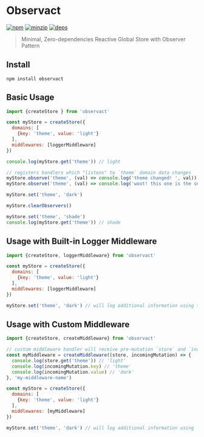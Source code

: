 # Observact

[![npm](https://badgen.net/npm/v/observact)](https://badgen.net/npm/v/observact)
[![minzip](https://badgen.net/bundlephobia/minzip/observact)](https://badgen.net/bundlephobia/minzip/observact)
[![deps](https://badgen.net/david/dep/adhywiranata/observact)](https://badgen.net/david/dep/adhywiranata/observact)

> Minimal, Zero-dependencies Reactive Global Store with Observer Pattern

## Install

```npm install observact```


## Basic Usage

```javascript
import {createStore } from 'observact'

const myStore = createStore({
  domains: [
    {key: 'theme', value: 'light'}
  ],
  middlewares: [loggerMiddleware]
})

console.log(myStore.get('theme')) // light

// registers handlers which "listens" to `theme` domain data changes
myStore.observe('theme', (val) => console.log('theme changed! ', val))
myStore.observe('theme', (val) => console.log('woot! this one is the second listener! ', val))

myStore.set('theme', 'dark')

myStore.clearObservers()

myStore.set('theme', 'shade')
console.log(myStore.get('theme')) // shade

```

## Usage with Built-in Logger Middleware

```javascript
import {createStore, loggerMiddleware} from 'observact'

const myStore = createStore({
  domains: [
    {key: 'theme', value: 'light'}
  ],
  middlewares: [loggerMiddleware]
})

myStore.set('theme', 'dark') // will log additional information using the logger middleware
```

## Usage with Custom Middleware

```javascript
import {createStore, createMiddleware} from 'observact'

// custom middleware handler will receive pre-mutation `store` and `incomingMutation` information
const myMiddleware = createMiddleware((store, incomingMutation) => {
  console.log(store.get('theme')) // 'light'
  console.log(incomingMutation.key) // 'theme'
  console.log(incomingMutation.value) // 'dark'
}, 'my-middleware-name')

const myStore = createStore({
  domains: [
    {key: 'theme', value: 'light'}
  ],
  middlewares: [myMiddleware]
})

myStore.set('theme', 'dark') // will log additional information using `myMiddleware`
```